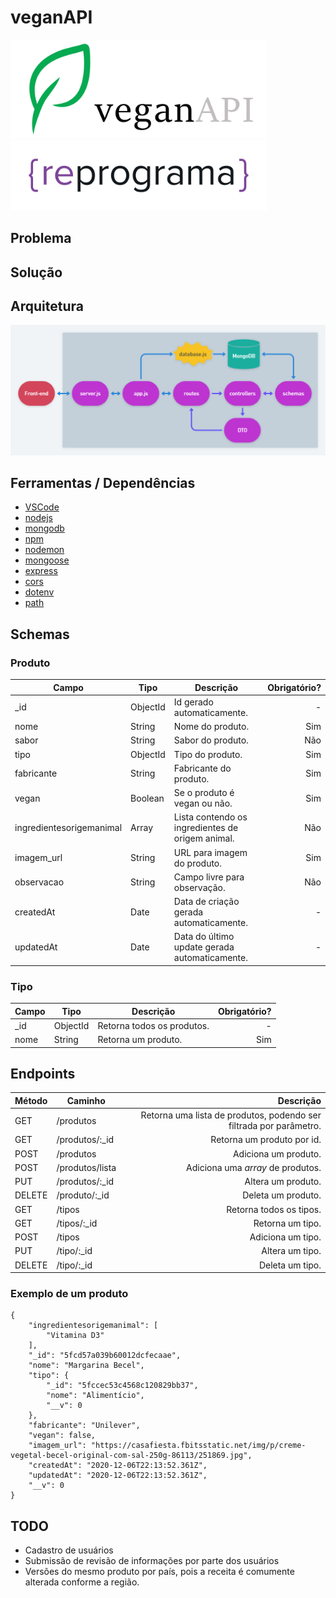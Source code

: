 # veganAPI

<img src="img/veganapi_logo.png" width="410"/> <img src="img/reprograma_logo.png" width="410"/>

## Problema

## Solução

## Arquitetura

![Arquitetura](img/api.png)

## Ferramentas / Dependências

 - [VSCode](https://code.visualstudio.com/)
 - [nodejs](https://nodejs.org/)
 - [mongodb](https://www.mongodb.com/)
 - [npm](https://www.npmjs.com/)
 - [nodemon](https://www.npmjs.com/package/nodemon)
 - [mongoose](https://www.npmjs.com/package/mongoose)
 - [express](https://www.npmjs.com/package/express)
 - [cors](https://www.npmjs.com/package/cors)
 - [dotenv](https://www.npmjs.com/package/dotenv)
 - [path](https://www.npmjs.com/package/path)

## Schemas

### Produto
Campo | Tipo | Descrição | Obrigatório?
----- | ---- | --------- | -----------:
_id | ObjectId | Id gerado automaticamente. | -
nome | String | Nome do produto. | Sim
sabor | String | Sabor do produto. | Não
tipo | ObjectId | Tipo do produto. | Sim
fabricante | String | Fabricante do produto. | Sim
vegan | Boolean | Se o produto é vegan ou não. | Sim
ingredientesorigemanimal | Array | Lista contendo os ingredientes de origem animal. | Não
imagem_url | String | URL para imagem do produto. | Sim
observacao | String | Campo livre para observação. | Não
createdAt | Date | Data de criação gerada automaticamente. | -
updatedAt | Date | Data do último update gerada automaticamente. | -

### Tipo
Campo | Tipo | Descrição | Obrigatório?
------ | ------- | --------- | ---------:
_id | ObjectId | Retorna todos os produtos. | -
nome | String | Retorna um produto. | Sim

## Endpoints

Método | Caminho | Descrição
------ | ------- | ---------:
GET | /produtos | Retorna uma lista de produtos, podendo ser filtrada por parâmetro.
GET | /produtos/:_id | Retorna um produto por id.
POST | /produtos | Adiciona um produto.
POST | /produtos/lista | Adiciona uma _array_ de produtos.
PUT | /produtos/:_id | Altera um produto.
DELETE | /produto/:_id | Deleta um produto.
GET | /tipos | Retorna todos os tipos.
GET | /tipos/:_id | Retorna um tipo.
POST | /tipos | Adiciona um tipo.
PUT | /tipo/:_id | Altera um tipo.
DELETE | /tipo/:_id | Deleta um tipo.

### Exemplo de um produto

```
{
    "ingredientesorigemanimal": [
        "Vitamina D3"
    ],
    "_id": "5fcd57a039b60012dcfecaae",
    "nome": "Margarina Becel",
    "tipo": {
        "_id": "5fccec53c4568c120829bb37",
        "nome": "Alimentício",
        "__v": 0
    },
    "fabricante": "Unilever",
    "vegan": false,
    "imagem_url": "https://casafiesta.fbitsstatic.net/img/p/creme-vegetal-becel-original-com-sal-250g-86113/251869.jpg",
    "createdAt": "2020-12-06T22:13:52.361Z",
    "updatedAt": "2020-12-06T22:13:52.361Z",
    "__v": 0
}
```

## TODO

- Cadastro de usuários
- Submissão de revisão de informações por parte dos usuários
- Versões do mesmo produto por país, pois a receita é comumente alterada conforme a região.